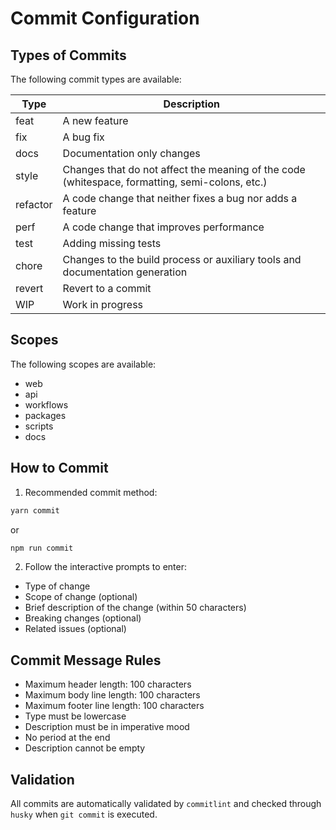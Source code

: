 # Commit Configuration

## Types of Commits

The following commit types are available:

| Type     | Description                                                                                    |
| -------- | ---------------------------------------------------------------------------------------------- |
| feat     | A new feature                                                                                  |
| fix      | A bug fix                                                                                      |
| docs     | Documentation only changes                                                                     |
| style    | Changes that do not affect the meaning of the code (whitespace, formatting, semi-colons, etc.) |
| refactor | A code change that neither fixes a bug nor adds a feature                                      |
| perf     | A code change that improves performance                                                        |
| test     | Adding missing tests                                                                           |
| chore    | Changes to the build process or auxiliary tools and documentation generation                   |
| revert   | Revert to a commit                                                                             |
| WIP      | Work in progress                                                                               |

## Scopes

The following scopes are available:

- web
- api
- workflows
- packages
- scripts
- docs

## How to Commit

1. Recommended commit method:

```bash
yarn commit
```

or

```bash
npm run commit
```

2. Follow the interactive prompts to enter:

- Type of change
- Scope of change (optional)
- Brief description of the change (within 50 characters)
- Breaking changes (optional)
- Related issues (optional)

## Commit Message Rules

- Maximum header length: 100 characters
- Maximum body line length: 100 characters
- Maximum footer line length: 100 characters
- Type must be lowercase
- Description must be in imperative mood
- No period at the end
- Description cannot be empty

## Validation

All commits are automatically validated by `commitlint` and checked through `husky` when `git commit` is executed.
